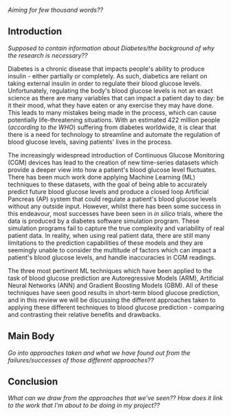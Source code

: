*Aiming for few thousand words??*

## Introduction
*Supposed to contain information about Diabetes/the background of why the research is necessary??*

Diabetes is a chronic disease that impacts people's ability to produce insulin - either partially or completely. As such, diabetics are reliant on taking external insulin in order to regulate their blood glucose levels.
Unfortunately, regulating the body's blood glucose levels is not an exact science as there are many variables that can impact a patient day to day: be it their mood, what they have eaten or any exercise they may have done. This leads to many mistakes being made in the process, which can cause potentially life-threatening situations. With an estimated 422 million people (*according to the WHO*) suffering from diabetes worldwide, it is clear that there is a need for technology to streamline and automate the regulation of blood glucose levels, saving patients' lives in the process.

The increasingly widespread introduction of Continuous Glucose Monitoring (CGM) devices has lead to the creation of new time-series datasets which provide a deeper view into how a patient's blood glucose level fluctuates. There has been much work done applying Machine Learning (ML) techniques to these datasets, with the goal of being able to accurately predict future blood glucose levels and produce a closed loop Artificial Pancreas (AP) system that could regulate a patient's blood glucose levels without any outside input. However, whilst there has been some success in this endeavour, most successes have been seen in *in silico* trials, where the data is produced by a diabetes software simulation program. These simulation programs fail to capture the true complexity and variability of real patient data. In reality, when using real patient data, there are still many limitations to the prediction capabilities of these models and they are seemingly unable to consider the multitude of factors which can impact a patient's blood glucose levels, and handle inaccuracies in CGM readings. 

The three most pertinent ML techniques which have been applied to the task of blood glucose prediction are Autoregressive Models (ARM), Artificial Neural Networks (ANN) and Gradient Boosting Models (GBM). All of these techniques have seen good results in short-term blood glucose prediction, and in this review we will be discussing the different approaches taken to applying these different techniques to blood glucose prediction - comparing and contrasting their relative benefits and drawbacks.

## Main Body
*Go into approaches taken and what we have found out from the failures/successes of those different approaches??*



## Conclusion
*What can we draw from the approaches that we've seen?? How does it link to the work that I'm about to be doing in my project??*


